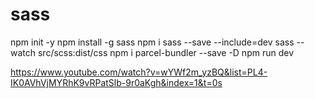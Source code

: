 # sass

npm init -y
npm install -g sass
npm i sass --save --include=dev
sass --watch src/scss:dist/css
npm i parcel-bundler --save -D
npm run dev

https://www.youtube.com/watch?v=wYWf2m_yzBQ&list=PL4-IK0AVhVjMYRhK9vRPatSlb-9r0aKgh&index=1&t=0s